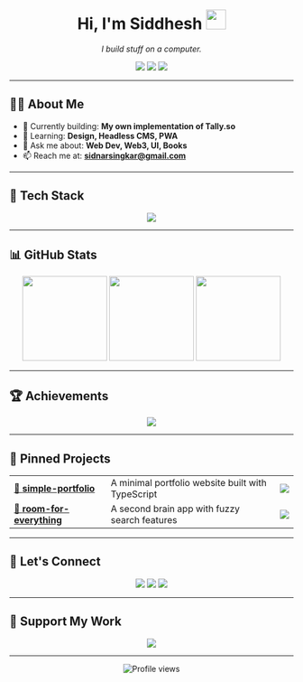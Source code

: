 <h1 align="center">Hi, I'm Siddhesh <img src="https://media.giphy.com/media/hvRJCLFzcasrR4ia7z/giphy.gif" width="35" /></h1>
<p align="center"><em>I build stuff on a computer.</em></p>

<p align="center">
  <a href="mailto:sidnarsingkar@gmail.com"><img src="https://img.shields.io/badge/-Email-EA4335?style=for-the-badge&logo=gmail&logoColor=white"/></a>
  <a href="https://www.linkedin.com/in/siddhesh-narsingkar" target="_blank"><img src="https://img.shields.io/badge/-LinkedIn-0077B5?style=for-the-badge&logo=linkedin&logoColor=white"/></a>
  <a href="https://twitter.com/sid_narsingkar" target="_blank"><img src="https://img.shields.io/badge/-Twitter-1DA1F2?style=for-the-badge&logo=twitter&logoColor=white"/></a>
</p>

---

## 🧑‍💻 About Me

- 🔭 Currently building: **My own implementation of Tally.so**
- 🌱 Learning: **Design, Headless CMS, PWA**
- 💬 Ask me about: **Web Dev, Web3, UI, Books**
- 📫 Reach me at: **sidnarsingkar@gmail.com**

---

## 🚀 Tech Stack

<p align="center">
  <img src="https://skillicons.dev/icons?i=py,ts,react,next,nodejs,aws,docker,kubernetes,postgres,mongodb" />
</p>

---

## 📊 GitHub Stats

<p align="center">
  <img src="https://github-readme-stats.vercel.app/api?username=Sanesomehow&show_icons=true&theme=tokyonight&hide_border=true" height="150"/>
  <img src="https://github-readme-streak-stats.herokuapp.com/?user=Sanesomehow&theme=tokyonight&hide_border=true" height="150"/>
  <img src="https://github-readme-stats.vercel.app/api/top-langs/?username=Sanesomehow&layout=compact&theme=tokyonight&hide_border=true" height="150"/>
</p>

---

## 🏆 Achievements

<p align="center">
  <img src="https://github-profile-trophy.vercel.app/?username=Sanesomehow&theme=onestar&no-bg=true&no-frame=true" />
</p>

---

## 📌 Pinned Projects

<table>
  <tr>
    <td><a href="https://github.com/sanesomehow/simple-portfolio">🔗 <strong>simple-portfolio</strong></a></td>
    <td>A minimal portfolio website built with TypeScript</td>
    <td><img src="https://img.shields.io/github/stars/sanesomehow/simple-portfolio?style=social"/></td>
  </tr>
  <tr>
    <td><a href="https://github.com/sanesomehow/room-for-everything">🔗 <strong>room-for-everything</strong></a></td>
    <td>A second brain app with fuzzy search features</td>
    <td><img src="https://img.shields.io/github/stars/sanesomehow/room-for-everything?style=social"/></td>
  </tr>
</table>

---

## 🤝 Let's Connect

<p align="center">
  <a href="https://www.linkedin.com/in/siddhesh-narsingkar"><img src="https://img.shields.io/badge/-LinkedIn-0077B5?style=for-the-badge&logo=linkedin&logoColor=white"/></a>
  <a href="mailto:sidnarsingkar@gmail.com"><img src="https://img.shields.io/badge/-Email-EA4335?style=for-the-badge&logo=gmail&logoColor=white"/></a>
  <a href="https://twitter.com/sid_narsingkar"><img src="https://img.shields.io/badge/-Twitter-1DA1F2?style=for-the-badge&logo=twitter&logoColor=white"/></a>
</p>

---

## 🌟 Support My Work

<p align="center">
  <a href="https://github.com/sponsors/Sanesomehow"><img src="https://img.shields.io/badge/-Sponsor-FF69B4?style=for-the-badge&logo=githubsponsors&logoColor=white"/></a>
</p>

---

<p align="center">
  <img src="https://komarev.com/ghpvc/?username=Sanesomehow&style=flat-square&color=blue" alt="Profile views"/>
</p>
